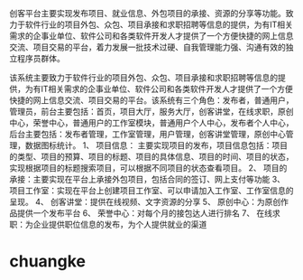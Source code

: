 创客平台主要实现发布项目、就业信息、外包项目的承接、资源的分享等功能。致力于软件行业的项目外包、众包、项目承接和求职招聘等信息的提供，为有IT相关需求的企事业单位、软件公司和各类软件开发人才提供了一个方便快捷的网上信息交流、项目交易的平台，着力发展一批技术过硬、自我管理能力强、沟通有效的独立程序员群体。

该系统主要致力于软件行业的项目外包、众包、项目承接和求职招聘等信息的提供，为有IT相关需求的企事业单位、软件公司和各类软件开发人才提供了一个方便快捷的网上信息交流、项目交易的平台。该系统有三个角色：发布者，普通用户，管理员，前台主要包括：首页，项目大厅，服务大厅，创客讲堂，在线求职，原创中心，荣誉中心，普通用户的工作室模块，普通用户个人中心，发布者个人中心，后台主要包括：发布者管理，工作室管理，用户管理，创客讲堂管理，原创中心管理，数据图标统计。
1、	项目信息：
主要实现项目的发布，项目信息包括：项目的类型、项目的预算、项目的标题、项目的具体信息、项目的时间、项目的状态，实现根据项目的标题搜索项目，可以根据不同项目的状态查看项目。
2、	项目的承接：主要实现在平台上承接外包项目，包括合同的签订、网上支付等功能
3、	项目工作室：实现在平台上创建项目工作室、可以申请加入工作室、工作室信息的呈现。
4、	创客讲堂：提供在线视频、文字资源的分享
5、	原创中心：为原创作品提供一个发布平台
6、	荣誉中心：对每个月的接包达人进行排名
7、	在线求职：为企业提供职位信息的发布，为个人提供就业的渠道
# chuangke
